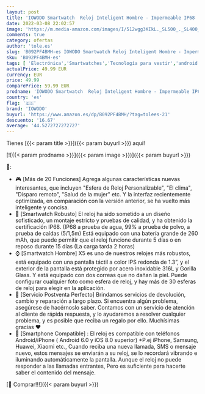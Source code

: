 ```yaml
---
layout: post
title: 'IOWODO Smartwatch  Reloj Inteligent Hombre - Impermeable IP68 | Esfera de Reloj de DIY | Tiempo | Caloría | Pulsometro | Sueño | 9 Deportes  Smartwatch Hombre para Android e iOS  2 Correas '
date: 2022-03-08 22:02:57
image: 'https://m.media-amazon.com/images/I/512wgg3KIkL._SL500_._SL400_.jpg'
comments: true
category: ofertas
author: 'tole.es'
slug: 'B092PF4BMH-es IOWODO Smartwatch Reloj Inteligent Hombre - Impermeable...'
sku: 'B092PF4BMH-es'
tags: [ 'Electrónica','Smartwatches','Tecnología para vestir','android','iowodo', ]
actualPrice: 49.99 EUR
currency: EUR
price: 49.99
comparePrice: 59.99 EUR
prodname: 'IOWODO Smartwatch  Reloj Inteligent Hombre - Impermeable IP68 | Esfera de Reloj de DIY | Tiempo | Caloría | Pulsometro | Sueño | 9 Deportes  Smartwatch Hombre para Android e iOS  2 Correas '
country: 'es'
flag: '🇪🇸'
brand: 'IOWODO'
buyurl: 'https://www.amazon.es/dp/B092PF4BMH/?tag=tolees-21'
descuento: '16.67'
average: '44.5272727272727'
---
```


Tienes [{{< param title >}}]({{< param buyurl >}}) aqui!

[![{{< param prodname >}}]({{< param image >}})]({{< param buyurl >}})

🔎:

- 🎮 [Más de 20 Funciones] Agrega algunas características nuevas interesantes, que incluyen "Esfera de Reloj Personalizable", "El clima", "Disparo remoto", "Salud de la mujer" etc. Y la interfaz recientemente optimizada, en comparación con la versión anterior, se ha vuelto más inteligente y concisa.
- 🔋 [Smartwatch Robusto] El reloj ha sido sometido a un diseño sofisticado, un montaje estricto y pruebas de calidad, y ha obtenido la certificación IP68. (IP68 a prueba de agua, 99% a prueba de polvo, a prueba de caídas (5/1,5m) Está equipado con una batería grande de 260 mAh, que puede permitir que el reloj funcione durante 5 días o en reposo durante 15 días (La carga tarda 2 horas)
- ⌚ [Smartwatch Hombre] X5 es uno de nuestros relojes más robustos, está equipado con una pantalla táctil a color IPS redonda de 1.3”, y el exterior de la pantalla está protegido por acero inoxidable 316L y Gorilla Glass. Y está equipado con dos correas que no dañan la piel. Puede configurar cualquier foto como esfera de reloj, y hay más de 30 esferas de reloj para elegir en la aplicación.
- 💯 [Servicio Postventa Perfecto] Brindamos servicios de devolución, cambio y reparación a largo plazo. Si encuentra algún problema, asegúrese de hacérnoslo saber. Contamos con un servicio de atención al cliente de rápida respuesta, y lo ayudaremos a resolver cualquier problema, y es posible que reciba un regalo por ello. Muchísimas gracias ❤
- 📱 [Smartphone Compatible] : El reloj es compatible con teléfonos Android/iPhone ( Android 6.0 y iOS 8.0 superior) *P.ej iPhone, Samsung, Huawei, Xiaomi etc., Cuando reciba una nueva llamada, SMS o mensaje nuevo, estos mensajes se enviarán a su reloj, se lo recordará vibrando e iluminando automáticamente la pantalla. Aunque el reloj no puede responder a las llamadas entrantes, Pero es suficiente para hacerte saber el contenido del mensaje.

[🛒 Comprar!!!]({{< param buyurl >}})
